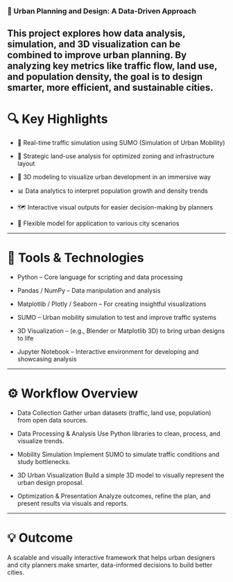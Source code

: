 ### 🌆 Urban Planning and Design: A Data-Driven Approach
This project explores how data analysis, simulation, and 3D visualization can be combined to improve urban planning. By analyzing key metrics like traffic flow, land use, and population density, the goal is to design smarter, more efficient, and sustainable cities.
------------------------------------------------
# 🔍 Key Highlights
- 📌 Real-time traffic simulation using SUMO (Simulation of Urban Mobility)

- 🧭 Strategic land-use analysis for optimized zoning and infrastructure layout

- 🧱 3D modeling to visualize urban development in an immersive way

- 📊 Data analytics to interpret population growth and density trends

- 🗺️ Interactive visual outputs for easier decision-making by planners

- 🔁 Flexible model for application to various city scenarios
------------------------------------------------
# 🧰 Tools & Technologies
- Python – Core language for scripting and data processing

- Pandas / NumPy – Data manipulation and analysis

- Matplotlib / Plotly / Seaborn – For creating insightful visualizations

- SUMO – Urban mobility simulation to test and improve traffic systems

- 3D Visualization – (e.g., Blender or Matplotlib 3D) to bring urban designs to life

- Jupyter Notebook – Interactive environment for developing and showcasing analysis
------------------------------------------------
# ⚙️ Workflow Overview
- Data Collection
Gather urban datasets (traffic, land use, population) from open data sources.

- Data Processing & Analysis
Use Python libraries to clean, process, and visualize trends.

- Mobility Simulation
Implement SUMO to simulate traffic conditions and study bottlenecks.

- 3D Urban Visualization
Build a simple 3D model to visually represent the urban design proposal.

- Optimization & Presentation
Analyze outcomes, refine the plan, and present results via visuals and reports.
------------------------------------------------
# 💡 Outcome
A scalable and visually interactive framework that helps urban designers and city planners make smarter, data-informed decisions to build better cities.
